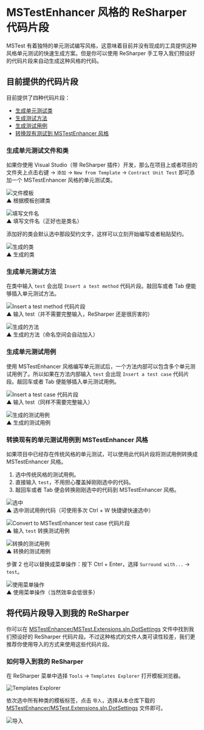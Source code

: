 # MSTestEnhancer 风格的 ReSharper 代码片段

MSTest 有着独特的单元测试编写风格，这意味着目前并没有现成的工具提供这种风格单元测试的快速生成方案。但是你可以使用 ReSharper 手工导入我们预设好的代码片段来自动生成这种风格的代码。

## 目前提供的代码片段

目前提供了四种代码片段：

- [生成单元测试类](#生成单元测试文件和类)
- [生成测试方法](#生成单元测试方法)
- [生成测试用例](#生成单元测试用例)
- [转换现有测试到 MSTestEnhancer 风格](#%E8%BD%AC%E6%8D%A2%E7%8E%B0%E6%9C%89%E7%9A%84%E5%8D%95%E5%85%83%E6%B5%8B%E8%AF%95%E7%94%A8%E4%BE%8B%E5%88%B0-mstestenhancer-%E9%A3%8E%E6%A0%BC)

### 生成单元测试文件和类

如果你使用 Visual Studio（带 ReSharper 插件）开发，那么在项目上或者项目的文件夹上点击右键 → `添加` → `New from Template` → `Contract Unit Test` 即可添加一个 MSTestEnhancer 风格的单元测试类。

![文件模板](/docs/images/2018-02-27-11-11-10.png)  
▲ 根据模板创建类

![填写文件名](/docs/images/2018-02-27-11-15-09.png)  
▲ 填写文件名（正好也是类名）

添加好的类会默认选中那段契约文字，这样可以立刻开始编写或者粘贴契约。

![生成的类](/docs/images/2018-02-27-11-32-59.png)  
▲ 生成的类

### 生成单元测试方法

在类中输入 `test` 会出现 `Insert a test method` 代码片段。敲回车或者 Tab 便能够插入单元测试方法。

![Insert a test method 代码片段](/docs/images/2018-02-27-11-36-50.png)  
▲ 输入 test（并不需要完整输入，ReSharper 还是很厉害的）

![生成的方法](/docs/images/2018-02-27-11-33-49.png)  
▲ 生成的方法（命名空间会自动加入）

### 生成单元测试用例

使用 MSTestEnhancer 风格编写单元测试后，一个方法内部可以包含多个单元测试用例了。所以如果在方法内部输入 `test` 会出现 `Insert a test case` 代码片段。敲回车或者 Tab 便能够插入单元测试用例。

![Insert a test case 代码片段](/docs/images/2018-02-27-11-38-16.png)  
▲ 输入 test（同样不需要完整输入）

![生成的测试用例](/docs/images/2018-02-27-11-39-09.png)  
▲ 生成的测试用例

### 转换现有的单元测试用例到 MSTestEnhancer 风格

如果项目中已经存在传统风格的单元测试，可以使用此代码片段将测试用例转换成 MSTestEnhancer 风格。

1. 选中传统风格的测试用例。
1. 直接输入 `test`，不用担心覆盖掉刚刚选中的代码。
1. 敲回车或者 Tab 便会转换刚刚选中的代码到 MSTestEnhancer 风格。

![选中](/docs/images/2018-02-27-11-48-07.png)  
▲ 选中测试用例代码（可使用多次 Ctrl + W 快捷键快速选中）

![Convert to MSTestEnhancer test case 代码片段](/docs/images/2018-02-27-11-56-40.png)  
▲ 输入 `test` 转换测试用例

![转换的测试用例](/docs/images/2018-02-27-11-51-43.png)  
▲ 转换的测试用例

步骤 2 也可以替换成菜单操作：按下 Ctrl + Enter，选择 `Surround with...` → `test`。

![使用菜单操作](/docs/images/2018-02-27-11-50-18.png)  
▲ 使用菜单操作（当然效率会低很多）

## 将代码片段导入到我的 ReSharper

你可以在 [MSTestEnhancer/MSTest.Extensions.sln.DotSettings](/MSTest.Extensions.sln.DotSettings) 文件中找到我们预设好的 ReSharper 代码片段。不过这种格式的文件人类可读性较差，我们更推荐你使用导入的方式来使用这些代码片段。

### 如何导入到我的 ReSharper

在 ReSharper 菜单中选择 `Tools` → `Templates Explorer` 打开模板浏览器。

![Templates Explorer](/docs/images/2018-02-27-11-59-28.png)

依次选中所有种类的模板标签，点击 `导入`，选择从本仓库下载的 [MSTestEnhancer/MSTest.Extensions.sln.DotSettings](/MSTest.Extensions.sln.DotSettings) 文件即可。

![导入](/docs/images/2018-02-27-12-01-29.png)
